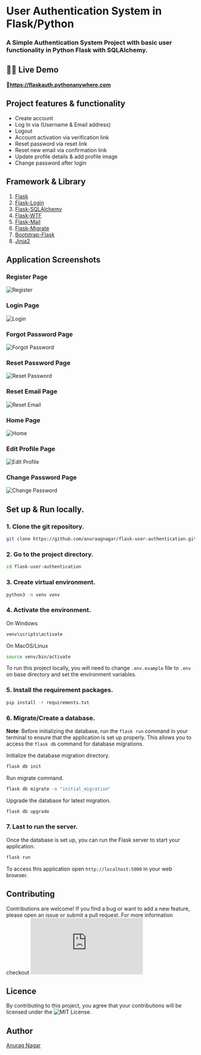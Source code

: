 # User Authentication System in Flask/Python

### A Simple Authentication System Project with basic user functionality in Python Flask with SQLAlchemy.

## 👩‍💻 Live Demo

#### 🔗https://flaskauth.pythonanywhere.com

## Project features & functionality

- Create account
- Log In via (Username & Email address)
- Logout
- Account activation via verification link
- Reset password via reset link
- Reset new email via confirmation link
- Update profile details & add profile image
- Change password after login

## Framework & Library

1. [Flask](https://flask.palletsprojects.com/)
2. [Flask-Login](https://flask-login.readthedocs.io/)
3. [Flask-SQLAlchemy](https://flask-sqlalchemy.palletsprojects.com/)
4. [Flask-WTF](https://flask-wtf.readthedocs.io/)
5. [Flask-Mail](https://pythonhosted.org/Flask-Mail/)
6. [Flask-Migrate](https://flask-migrate.readthedocs.io)
7. [Bootstrap-Flask](https://bootstrap-flask.readthedocs.io/)
8. [Jinja2](https://jinja.palletsprojects.com/)

## Application Screenshots

### Register Page

![Register](https://github.com/anuraagnagar/flask-user-authentication/blob/main/screenshots/register_page.png)

### Login Page

![Login](https://github.com/anuraagnagar/flask-user-authentication/blob/main/screenshots/login_page.png)

### Forgot Password Page

![Forgot Password](https://github.com/anuraagnagar/flask-user-authentication/blob/main/screenshots/forgot_password_page.png)

### Reset Password Page

![Reset Password](https://github.com/anuraagnagar/flask-user-authentication/blob/main/screenshots/reset_password_page.png)

### Reset Email Page

![Reset Email](https://github.com/anuraagnagar/flask-user-authentication/blob/main/screenshots/reset_email_page.png)

### Home Page

![Home](https://github.com/anuraagnagar/flask-user-authentication/blob/main/screenshots/home_page.png)

### Edit Profile Page

![Edit Profile](https://github.com/anuraagnagar/flask-user-authentication/blob/main/screenshots/profile_page.png)

### Change Password Page

![Change Password](https://github.com/anuraagnagar/flask-user-authentication/blob/main/screenshots/change_password_page.png)

## Set up & Run locally.

### 1. Clone the git repository.

```bash
git clone https://github.com/anuraagnagar/flask-user-authentication.git
```

### 2. Go to the project directory.

```bash
cd flask-user-authentication
```

### 3. Create virtual environment.

```bash
python3 -m venv venv
```

### 4. Activate the environment.

On Windows

```bash
venv\scripts\activate
```

On MacOS/Linux

```bash
source venv/bin/activate
```

To run this project locally, you will need to change `.env.example` file to `.env` on base directory
and set the environment variables.

### 5. Install the requirement packages.

```bash
pip install -r requirements.txt
```

### 6. Migrate/Create a database.

**Note**: Before initializing the database, run the `flask run` command in your terminal to ensure that
the application is set up properly. This allows you to access the `flask db` command for database migrations.

Initialize the database migration directory.

```bash
flask db init
```

Run migrate command.

```bash
flask db migrate -m "initial_migration"
```

Upgrade the database for latest migration.

```bash
flask db upgrade
```

### 7. Last to run the server.

Once the database is set up, you can run the Flask server to start your application.

```bash
flask run
```

To access this application open `http://localhost:5000` in your web browser.

## Contributing

Contributions are welcome! If you find a bug or want to add a new feature, please open an issue or submit a pull request.
For more information checkout ![CONTRIBUTING.md](https://github.com/anuraagnagar/flask-user-authentication/blob/main/CONTRIBUTING.md)

## Licence

By contributing to this project, you agree that your contributions will be licensed under the ![MIT License](https://github.com/anuraagnagar/flask-user-authentication/blob/main/LICENSE).

## Author

[Anurag Nagar](mailto:nagaranurag1999@gmail.com)
